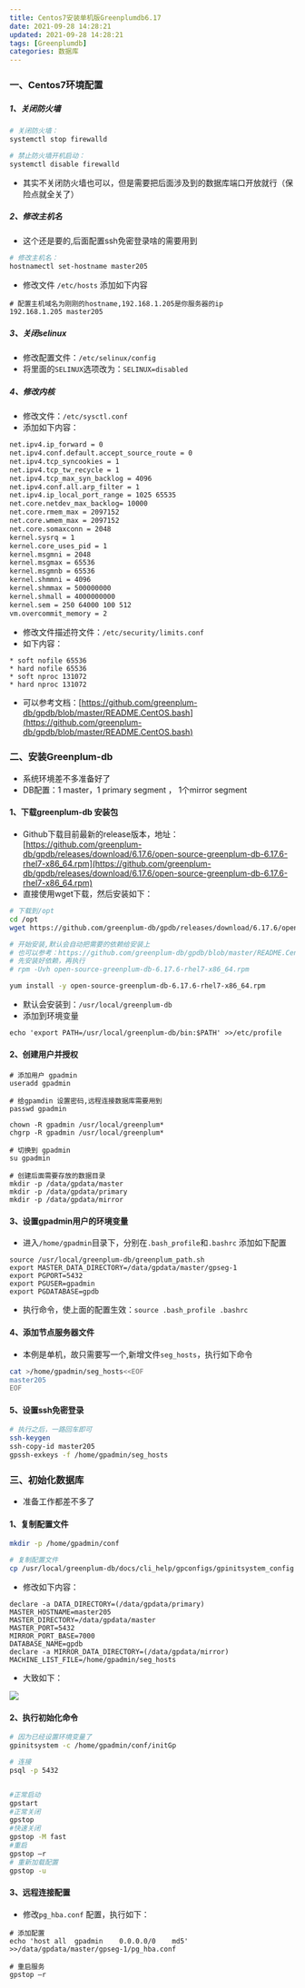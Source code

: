 ```yaml
---
title: Centos7安装单机版Greenplumdb6.17
date: 2021-09-28 14:28:21
updated: 2021-09-28 14:28:21
tags: [Greenplumdb]
categories: 数据库
---
```


### 一、Centos7环境配置

#####  1、关闭防火墙

```bash
# 关闭防火墙：
systemctl stop firewalld

# 禁止防火墙开机启动：
systemctl disable firewalld
```
+ 其实不关闭防火墙也可以，但是需要把后面涉及到的数据库端口开放就行（保险点就全关了）

<!--more-->

#####  2、修改主机名
+ 这个还是要的,后面配置ssh免密登录啥的需要用到

```bash
# 修改主机名：
hostnamectl set-hostname master205
```

+ 修改文件 `/etc/hosts` 添加如下内容

```
# 配置主机域名为刚刚的hostname,192.168.1.205是你服务器的ip
192.168.1.205 master205

```

##### 3、关闭selinux
+ 修改配置文件：`/etc/selinux/config`
+ 将里面的`SELINUX`选项改为：`SELINUX=disabled`

##### 4、修改内核
+ 修改文件：`/etc/sysctl.conf`
+ 添加如下内容：

```bash
net.ipv4.ip_forward = 0 
net.ipv4.conf.default.accept_source_route = 0 
net.ipv4.tcp_syncookies = 1
net.ipv4.tcp_tw_recycle = 1 
net.ipv4.tcp_max_syn_backlog = 4096 
net.ipv4.conf.all.arp_filter = 1
net.ipv4.ip_local_port_range = 1025 65535
net.core.netdev_max_backlog= 10000 
net.core.rmem_max = 2097152
net.core.wmem_max = 2097152
net.core.somaxconn = 2048
kernel.sysrq = 1 
kernel.core_uses_pid = 1 
kernel.msgmni = 2048 
kernel.msgmax = 65536
kernel.msgmnb = 65536 
kernel.shmmni = 4096 
kernel.shmmax = 500000000 
kernel.shmall = 4000000000 
kernel.sem = 250 64000 100 512 
vm.overcommit_memory = 2
```

+ 修改文件描述符文件：`/etc/security/limits.conf`
+ 如下内容：

```
* soft nofile 65536
* hard nofile 65536
* soft nproc 131072
* hard nproc 131072
```

+ 可以参考文档：[https://github.com/greenplum-db/gpdb/blob/master/README.CentOS.bash](https://github.com/greenplum-db/gpdb/blob/master/README.CentOS.bash)



### 二、安装Greenplum-db
+ 系统环境差不多准备好了
+ DB配置：1 master，1 primary segment ， 1个mirror segment

####  1、下载greenplum-db 安装包
+ Github下载目前最新的release版本，地址：[https://github.com/greenplum-db/gpdb/releases/download/6.17.6/open-source-greenplum-db-6.17.6-rhel7-x86_64.rpm](https://github.com/greenplum-db/gpdb/releases/download/6.17.6/open-source-greenplum-db-6.17.6-rhel7-x86_64.rpm)
+ 直接使用wget下载，然后安装如下：

```bash
# 下载到/opt
cd /opt
wget https://github.com/greenplum-db/gpdb/releases/download/6.17.6/open-source-greenplum-db-6.17.6-rhel7-x86_64.rpm

# 开始安装,默认会自动把需要的依赖给安装上
# 也可以参考：https://github.com/greenplum-db/gpdb/blob/master/README.CentOS.bash
# 先安装好依赖，再执行
# rpm -Uvh open-source-greenplum-db-6.17.6-rhel7-x86_64.rpm

yum install -y open-source-greenplum-db-6.17.6-rhel7-x86_64.rpm
```
+ 默认会安装到：`/usr/local/greenplum-db`
+ 添加到环境变量

```
echo 'export PATH=/usr/local/greenplum-db/bin:$PATH' >>/etc/profile
```

#### 2、创建用户并授权

```
# 添加用户 gpadmin
useradd gpadmin

# 给gpamdin 设置密码,远程连接数据库需要用到
passwd gpadmin

chown -R gpadmin /usr/local/greenplum*
chgrp -R gpadmin /usr/local/greenplum*

# 切换到 gpadmin
su gpadmin

# 创建后面需要存放的数据目录
mkdir -p /data/gpdata/master
mkdir -p /data/gpdata/primary
mkdir -p /data/gpdata/mirror 
```

#### 3、设置gpadmin用户的环境变量
+ 进入`/home/gpadmin`目录下，分别在`.bash_profile`和`.bashrc` 添加如下配置

```
source /usr/local/greenplum-db/greenplum_path.sh
export MASTER_DATA_DIRECTORY=/data/gpdata/master/gpseg-1
export PGPORT=5432
export PGUSER=gpadmin
export PGDATABASE=gpdb
```

+ 执行命令，使上面的配置生效：`source .bash_profile .bashrc`

#### 4、添加节点服务器文件
+ 本例是单机，故只需要写一个,新增文件`seg_hosts`，执行如下命令

```bash
cat >/home/gpadmin/seg_hosts<<EOF
master205
EOF
```

#### 5、设置ssh免密登录

```bash
# 执行之后，一路回车即可
ssh-keygen
ssh-copy-id master205
gpssh-exkeys -f /home/gpadmin/seg_hosts
```

### 三、初始化数据库
+ 准备工作都差不多了

#### 1、复制配置文件

```bash
mkdir -p /home/gpadmin/conf

# 复制配置文件
cp /usr/local/greenplum-db/docs/cli_help/gpconfigs/gpinitsystem_config /home/gpadmin/conf/initGp
```

+ 修改如下内容：

```
declare -a DATA_DIRECTORY=(/data/gpdata/primary)
MASTER_HOSTNAME=master205
MASTER_DIRECTORY=/data/gpdata/master
MASTER_PORT=5432
MIRROR_PORT_BASE=7000
DATABASE_NAME=gpdb
declare -a MIRROR_DATA_DIRECTORY=(/data/gpdata/mirror)
MACHINE_LIST_FILE=/home/gpadmin/seg_hosts
```

+ 大致如下：

![](conf.png)

#### 2、执行初始化命令

```bash
# 因为已经设置环境变量了
gpinitsystem -c /home/gpadmin/conf/initGp

# 连接
psql -p 5432


#正常启动
gpstart 
#正常关闭
gpstop 
#快速关闭
gpstop -M fast 
#重启
gpstop –r 
# 重新加载配置
gpstop -u
```


#### 3、远程连接配置
+ 修改`pg_hba.conf` 配置，执行如下：

```
# 添加配置
echo 'host all  gpadmin    0.0.0.0/0    md5' >>/data/gpdata/master/gpseg-1/pg_hba.conf

# 重启服务
gpstop –r 
```

